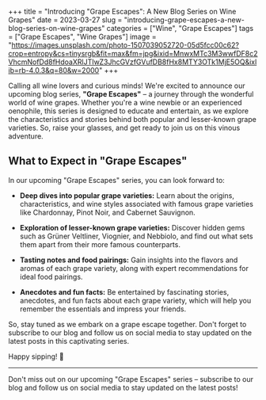 +++
title = "Introducing \"Grape Escapes\": A New Blog Series on Wine Grapes"
date = 2023-03-27
slug = "introducing-grape-escapes-a-new-blog-series-on-wine-grapes"
categories = ["Wine", "Grape Escapes"]
tags = ["Grape Escapes", "Wine Grapes"]
image = "https://images.unsplash.com/photo-1507039052720-05d5fcc00c62?crop=entropy&cs=tinysrgb&fit=max&fm=jpg&ixid=MnwxMTc3M3wwfDF8c2VhcmNofDd8fHdoaXRlJTIwZ3JhcGVzfGVufDB8fHx8MTY3OTk1MjE5OQ&ixlib=rb-4.0.3&q=80&w=2000"
+++

<p>Calling all wine lovers and curious minds! We're excited to announce our upcoming blog series, <strong>&quot;Grape Escapes&quot;</strong> – a journey through the wonderful world of wine grapes. Whether you're a wine newbie or an experienced oenophile, this series is designed to educate and entertain, as we explore the characteristics and stories behind both popular and lesser-known grape varieties. So, raise your glasses, and get ready to join us on this vinous adventure.</p>
<h2 id="what-to-expect-in-grape-escapes">What to Expect in &quot;Grape Escapes&quot;</h2>
<p>In our upcoming &quot;Grape Escapes&quot; series, you can look forward to:</p>
<ul>
<li>
<p><strong>Deep dives into popular grape varieties:</strong> Learn about the origins, characteristics, and wine styles associated with famous grape varieties like Chardonnay, Pinot Noir, and Cabernet Sauvignon.</p>
</li>
<li>
<p><strong>Exploration of lesser-known grape varieties:</strong> Discover hidden gems such as Grüner Veltliner, Viognier, and Nebbiolo, and find out what sets them apart from their more famous counterparts.</p>
</li>
<li>
<p><strong>Tasting notes and food pairings:</strong> Gain insights into the flavors and aromas of each grape variety, along with expert recommendations for ideal food pairings.</p>
</li>
<li>
<p><strong>Anecdotes and fun facts:</strong> Be entertained by fascinating stories, anecdotes, and fun facts about each grape variety, which will help you remember the essentials and impress your friends.</p>
</li>
</ul>
<p>So, stay tuned as we embark on a grape escape together. Don't forget to subscribe to our blog and follow us on social media to stay updated on the latest posts in this captivating series.</p>
<p>Happy sipping! 🍷</p>
<hr>
<p>Don't miss out on our upcoming &quot;Grape Escapes&quot; series – subscribe to our blog and follow us on social media to stay updated on the latest posts!</p>
